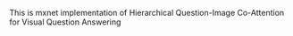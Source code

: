 This is mxnet implementation of Hierarchical Question-Image Co-Attention for Visual Question Answering
